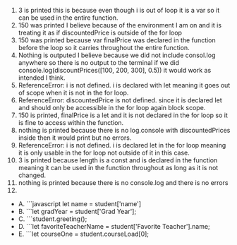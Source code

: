 1. 3 is printed this is because even though i is out of loop it is a var so it can be used in the entire function.
2. 150 was printed I believe because of the environment I am on and it is treating it as if discountedPrice is outside of the for loop
3. 150 was printed because var finalPrice was declared in the function before the loop so it carries throughout the entire function.
4. Nothing is outputed I believe because we did not include consol.log anywhere so there is no output to the terminal if we did console.log(discountPrices([100, 200, 300], 0.5)) it would work as intended I think.
5. ReferenceError: i is not defined. i is declared with let meaning it goes out of scope when it is not in the for loop.
6. ReferenceError: discountedPrice is not defined. since it is declared let and should only be accessible in the for loop again block scope.
7. 150 is printed, finalPrice is a let and it is not declared in the for loop so it is fine to access within the function.
8. nothing is printed because there is no log.console with discountedPrices inside then it would print but no errors.
9. ReferenceError: i is not defined. i is declared let in the for loop meaning it is only usable in the for loop not outside of it in this case.
10. 3 is printed because length is a const and is declared in the function meaning it can be used in the function throughout as long as it is not changed.
11. nothing is printed because there is no console.log and there is no errors
12.
  - A. ```javascript
       let name = student['name'] 
  - B. ```let gradYear = student['Grad Year'];
  - C. ```student.greeting();
  - D. ```let favoriteTeacherName = student['Favorite Teacher'].name;
  - E. ```let courseOne = student.courseLoad[0];





